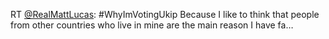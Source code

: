RT <a href="http://twitter.com/RealMattLucas">@RealMattLucas</a>: #WhyImVotingUkip Because I like to think that people from other countries who live in mine are the main reason I have fa…